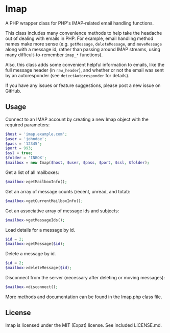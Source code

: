 
# Imap

A PHP wrapper class for PHP's IMAP-related email handling functions.

This class includes many convenience methods to help take the headache out of
dealing with emails in PHP. For example, email handling method names make more
sense (e.g. `getMessage`, `deleteMessage`, and `moveMessage` along with a
message id, rather than passing around IMAP streams, using many
difficult-to-remember `imap_*` functions).

Also, this class adds some convenient helpful information to emails, like the
full message header (in `raw_header`), and whether or not the email was sent by
an autoresponder (see `detectAutoresponder` for details).

If you have any issues or feature suggestions, please post a new issue on
GitHub.

## Usage

Connect to an IMAP account by creating a new Imap object with the required
parameters:

```php
$host = 'imap.example.com';
$user = 'johndoe';
$pass = '12345';
$port = 993;
$ssl = true;
$folder = 'INBOX';
$mailbox = new Imap($host, $user, $pass, $port, $ssl, $folder);
```

Get a list of all mailboxes:

```php
$mailbox->getMailboxInfo();
```

Get an array of message counts (recent, unread, and total):

```php
$mailbox->getCurrentMailboxInfo();
```

Get an associative array of message ids and subjects:

```php
$mailbox->getMessageIds();
```

Load details for a message by id.

```php
$id = 2;
$mailbox->getMessage($id);
```

Delete a message by id.

```php
$id = 2;
$mailbox->deleteMessage($id);
```

Disconnect from the server (necessary after deleting or moving messages):

```php
$mailbox->disconnect();
```

More methods and documentation can be found in the Imap.php class file.

## License

Imap is licensed under the MIT (Expat) license. See included LICENSE.md.
